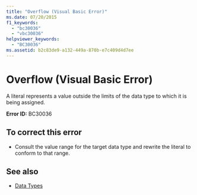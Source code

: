 ```yaml
---
title: "Overflow (Visual Basic Error)"
ms.date: 07/20/2015
f1_keywords: 
  - "bc30036"
  - "vbc30036"
helpviewer_keywords: 
  - "BC30036"
ms.assetid: b2c83de9-a132-449a-870b-e7c409d4d7ee
---
```

# Overflow (Visual Basic Error)
A literal represents a value outside the limits of the data type to which it is being assigned.  
  
 **Error ID:** BC30036  
  
## To correct this error  
  
-   Consult the value range for the target data type and rewrite the literal to conform to that range.  
  
## See also
- [Data Types](../../../visual-basic/language-reference/data-types/index.md)
